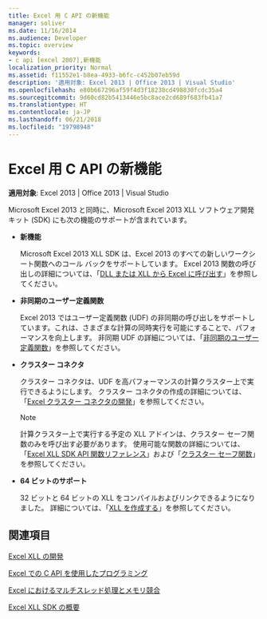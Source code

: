```yaml
---
title: Excel 用 C API の新機能
manager: soliver
ms.date: 11/16/2014
ms.audience: Developer
ms.topic: overview
keywords:
- c api [excel 2007],新機能
localization_priority: Normal
ms.assetid: f11552e1-b8ea-4933-b6fc-c452b07eb59d
description: '適用対象: Excel 2013 | Office 2013 | Visual Studio'
ms.openlocfilehash: e80b667296af59f4d3f18238cd498830fcdc35a4
ms.sourcegitcommit: 9d60cd82b5413446e5bc8ace2cd689f683fb41a7
ms.translationtype: HT
ms.contentlocale: ja-JP
ms.lasthandoff: 06/21/2018
ms.locfileid: "19798948"
---
```

# <a name="whats-new-in-the-c-api-for-excel"></a>Excel 用 C API の新機能

 **適用対象**: Excel 2013 | Office 2013 | Visual Studio 
  
Microsoft Excel 2013 と同時に、Microsoft Excel 2013 XLL ソフトウェア開発キット (SDK) にも次の機能のサポートが含まれています。
  
- **新機能**
    
    Microsoft Excel 2013 XLL SDK は、Excel 2013 のすべての新しいワークシート関数へのコール バックをサポートしています。 Excel 2013 関数の呼び出しの詳細については、「[DLL または XLL から Excel に呼び出す](calling-into-excel-from-the-dll-or-xll.md)」を参照してください。
    
- **非同期のユーザー定義関数**
    
    Excel 2013 ではユーザー定義関数 (UDF) の非同期の呼び出しをサポートしています。これは、さまざまな計算の同時実行を可能にすることで、パフォーマンスを向上します。 非同期 UDF の詳細については、「[非同期のユーザー定義関数](asynchronous-user-defined-functions.md)」を参照してください。
    
- **クラスター コネクタ**
    
    クラスター コネクタは、UDF を高パフォーマンスの計算クラスター上で実行できるようにします。 クラスター コネクタの作成の詳細については、「[Excel クラスター コネクタの開発](developing-excel-cluster-connectors.md)」を参照してください。
    
    > [!NOTE]
    > 計算クラスター上で実行する予定の XLL アドインは、クラスター セーフ関数のみを呼び出す必要があります。 使用可能な関数の詳細については、「[Excel XLL SDK API 関数リファレンス](excel-xll-sdk-api-function-reference.md)」および「[クラスター セーフ関数](cluster-safe-functions.md)」を参照してください。 
  
- **64 ビットのサポート**
    
    32 ビットと 64 ビットの XLL をコンパイルおよびリンクできるようになりました。 詳細については、「[XLL を作成する](creating-xlls.md)」を参照してください。
    
## <a name="see-also"></a>関連項目



[Excel XLL の開発](developing-excel-xlls.md)
  
[Excel での C API を使用したプログラミング](programming-with-the-c-api-in-excel.md)
  
[Excel におけるマルチスレッド処理とメモリ競合](multithreading-and-memory-contention-in-excel.md)


[Excel XLL SDK の概要](getting-started-with-the-excel-xll-sdk.md)

